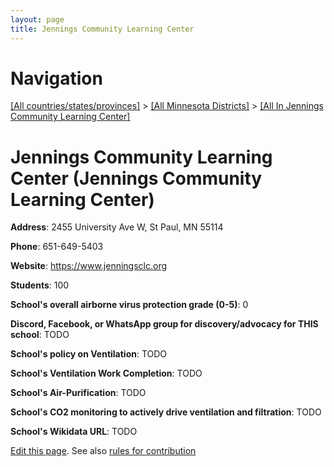 ```yaml
---
layout: page
title: Jennings Community Learning Center
---
```

# Navigation

[[All countries/states/provinces]](../../..) > [[All Minnesota Districts]](../..) > [[All In Jennings Community Learning Center]](..)

# Jennings Community Learning Center (Jennings Community Learning Center)

**Address**: 2455 University Ave W, St Paul, MN 55114

**Phone**: 651-649-5403

**Website**: <https://www.jenningsclc.org>

**Students**: 100

**School's overall airborne virus protection grade (0-5)**: 0

**Discord, Facebook, or WhatsApp group for discovery/advocacy for THIS school**: TODO

**School's policy on Ventilation**: TODO

**School's Ventilation Work Completion**: TODO

**School's Air-Purification**: TODO

**School's CO2 monitoring to actively drive ventilation and filtration**: TODO

**School's Wikidata URL**: TODO


[Edit this page](https://github.com/ventilate-schools/MN/edit/main/./Jennings_Community_Learning_Center/Jennings_Community_Learning_Center.md). See also [rules for contribution](../../../contribution-rules/)